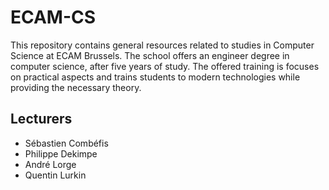 # ECAM-CS

This repository contains general resources related to studies in Computer Science at ECAM Brussels. The school offers an engineer degree in computer science, after five years of study. The offered training is focuses on practical aspects and trains students to modern technologies while providing the necessary theory.

## Lecturers

- Sébastien Combéfis
- Philippe Dekimpe
- André Lorge
- Quentin Lurkin